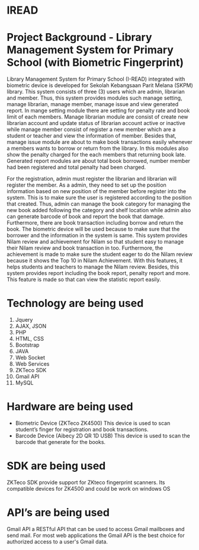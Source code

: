 # IREAD

# Project Background - Library Management System for Primary School (with Biometric Fingerprint)
Library Management System for Primary School (I-READ) integrated with biometric device is developed for Sekolah Kebangsaan Parit Melana (SKPM) library. This system consists of three (3) users which are admin, librarian and member. Thus, this system provides modules such manage setting, manage librarian, manage member, manage issue and view generated report. In mange setting module there are setting for penalty rate and book limit of each members. Manage librarian module are consist of create new librarian account and update status of librarian account active or inactive while manage member consist of register a new member which are a student or teacher and view the information of member. Besides that, manage issue module are about to make book transactions easily whenever a members wants to borrow or return from the library. In this modules also show the penalty charged for the each members that returning book late. Generated report modules are about total book borrowed, number member had been registered and total penalty had been charged. 
 
 For the registration, admin must register the librarian and librarian will register the member. As a admin, they need to set up the position information based on new position of the member before register into the system. This is to make sure the user is registered according to the position that created. Thus, admin can manage the book category for managing the new book added following the category and shelf location while admin also can generate barcode of book and report the book that damage. Furthermore, there are book transaction including borrow and return the book. The biometric device will be used because to make sure that the borrower and the information in the system is same. This system provides Nilam review and achievement for Nilam so that student easy to manage their Nilam review and book transaction in too. Furthermore, the achievement is made to make sure the student eager to do the Nilam review because it shows the Top 10 in Nilam Achievement. With this features, it helps students and teachers to manage the Nilam review. Besides, this system provides report including the book report, penalty report and more. This feature is made so that can view the statistic report easily. 

# Technology are being used
1) Jquery
2) AJAX, JSON
3) PHP
4) HTML, CSS
5) Bootstrap
6) JAVA
7) Web Socket
8) Web Services
9) ZKTeco SDK
10) Gmail API
11) MySQL

# Hardware are being used 
 - Biometric Device (ZKTeco ZK4500)
 This device is used to scan student’s finger for registration and book transactions. 
- Barcode Device (Aibecy 2D QR 1D USB)
This device is used to scan the barcode that generate for the books. 

# SDK are being used
ZKTeco SDK provide support for ZKteco fingerprint scanners. Its compatible devices for ZK4500 and could be work on windows OS 

# API’s are being used
Gmail API a RESTful API that can be used to access Gmail mailboxes and send mail. For most web applications the Gmail API is the best choice for authorized access to a user's Gmail data.
